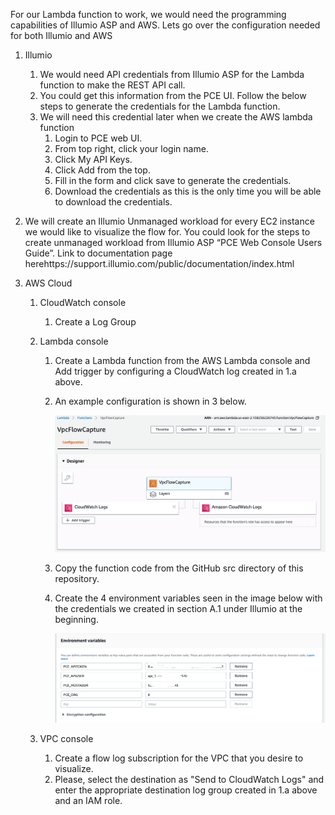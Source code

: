For our Lambda function to work, we would need the programming capabilities of Illumio ASP and AWS. Lets go over the configuration needed for both Illumio and AWS
 
1. Illumio
   1. We would need API credentials from Illumio ASP for the Lambda function to make the REST API call. 
   1. You could get this information from the PCE UI. Follow the below steps to generate the credentials for the Lambda function. 
   1. We will need this credential later when we create the AWS lambda function
      1. Login to PCE web UI.
      1. From top right, click your login name.
      1. Click My API Keys.
      1. Click Add from the top.
      1. Fill in the form and click save to generate the credentials.
      1. Download the credentials as this is the only time you will be able to download the credentials.
1. We will create an Illumio Unmanaged workload for every EC2 instance we would like to visualize the flow for. 
You could look for the steps to create unmanaged workload from Illumio ASP “PCE Web Console Users Guide”. 
Link to documentation page herehttps://support.illumio.com/public/documentation/index.html

1. AWS Cloud
   1. CloudWatch console
      1. Create a Log Group

   1. Lambda console
      1. Create a Lambda function from the AWS Lambda console and Add trigger by configuring a CloudWatch log created in 1.a above. 
      1. An example configuration is shown in 3 below.
      
         ![](images/vpc-flow-capture.jpg)             
      
      1. Copy the function code from the GitHub src directory of this repository.
      1. Create the 4 environment variables seen in the image below with the credentials we created in section A.1 under Illumio at the beginning.
      
         ![](images/vpc-flow-capture-env.jpg)
   
   1. VPC console 
      1. Create a flow log subscription for the VPC that you desire to visualize. 
      1. Please, select the destination as "Send to CloudWatch Logs" and enter the appropriate destination log group created in 1.a above and an IAM role.
